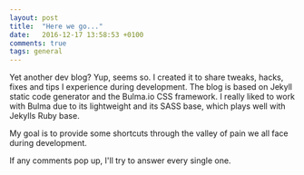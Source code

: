 ```yaml
---
layout: post
title:  "Here we go..."
date:   2016-12-17 13:58:53 +0100
comments: true
tags: general
---
```

Yet another dev blog? Yup, seems so. I created it to share tweaks, hacks, fixes and tips I experience during development.
The blog is based on Jekyll static code generator and the Bulma.io CSS framework. I really
liked to work with Bulma due to its lightweight and its SASS base, which plays well
with Jekylls Ruby base.

My goal is to provide some shortcuts through the valley of pain we all face during development.

If any comments pop up, I'll try to answer every single one.
